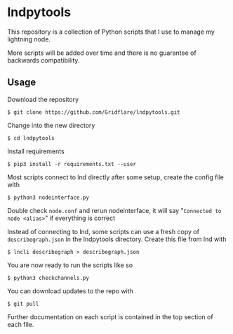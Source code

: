 # lndpytools
This repository is a collection of Python scripts that I use to manage my lightning node.

More scripts will be added over time and there is no guarantee of backwards compatibility.

## Usage

Download the repository

`$ git clone https://github.com/Gridflare/lndpytools.git`

Change into the new directory

`$ cd lndpytools`

Install requirements

`$ pip3 install -r requirements.txt --user`

Most scripts connect to lnd directly after some setup, create the config file with

`$ python3 nodeinterface.py`

Double check `node.conf` and rerun nodeinterface, it will say "`Connected to node <alias>`" if everything is correct

Instead of connecting to lnd, some scripts can use a fresh copy of `describegraph.json` in the lndpytools directory. Create this file from lnd with

`$ lncli describegraph > describegraph.json`


You are now ready to run the scripts like so

`$ python3 checkchannels.py`

You can download updates to the repo with

 `$ git pull`

Further documentation on each script is contained in the top section of each file.

